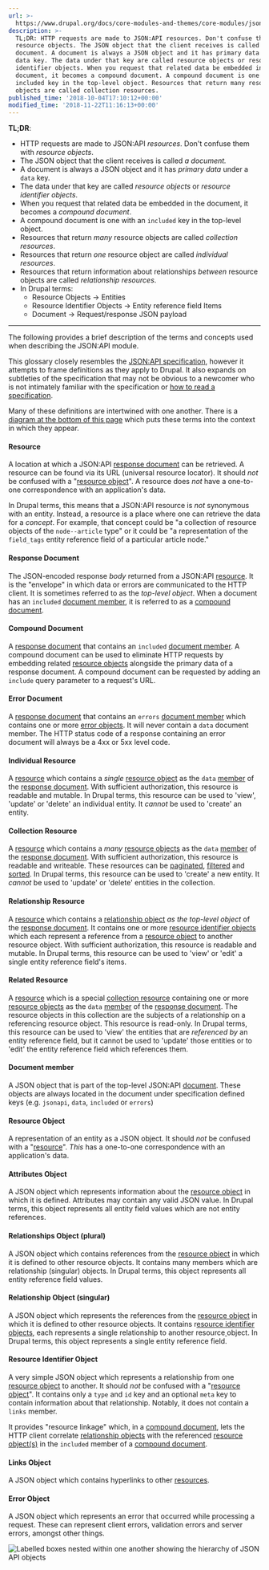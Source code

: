 ```yaml
---
url: >-
  https://www.drupal.org/docs/core-modules-and-themes/core-modules/jsonapi-module/glossary-of-terms
description: >-
  TL;DR: HTTP requests are made to JSON:API resources. Don't confuse them with
  resource objects. The JSON object that the client receives is called a
  document. A document is always a JSON object and it has primary data under a
  data key. The data under that key are called resource objects or resource
  identifier objects. When you request that related data be embedded in the
  document, it becomes a compound document. A compound document is one with an
  included key in the top-level object. Resources that return many resource
  objects are called collection resources.
published_time: '2018-10-04T17:10:12+00:00'
modified_time: '2018-11-22T11:16:13+00:00'
---
```

**TL;DR**:

* HTTP requests are made to JSON:API _resources_. Don't confuse them with _resource_ _objects_.
* The JSON object that the client receives is called _a document._
* A document is always a JSON object and it has _primary data_ under a `data` key.
* The data under that key are called _resource objects_ or _resource identifier objects_.
* When you request that related data be embedded in the document, it becomes a _compound document_.
* A compound document is one with an `included` key in the top-level object.
* Resources that return _many_ resource objects are called _collection resources_.
* Resources that return _one_ resource object are called _individual resources_.
* Resources that return information about relationships _between_ resource objects are called _relationship resources_.
* In Drupal terms:  
   * Resource Objects -> Entities  
   * Resource Identifier Objects -> Entity reference field Items  
   * Document -> Request/response JSON payload

---

The following provides a brief description of the terms and concepts used when describing the JSON:API module.

This glossary closely resembles the [JSON:API specification](http://jsonapi.org/format/), however it attempts to frame definitions as they apply to Drupal. It also expands on subtleties of the specification that may not be obvious to a newcomer who is not intimately familiar with the specification or [how to read a specification](https://www.mnot.net/blog/2018/07/31/read%5Frfc).

Many of these definitions are intertwined with one another. There is a [diagram at the bottom of this page](#resource-diagram) which puts these terms into the context in which they appear.

#### Resource

A location at which a JSON:API [response document](#term-document) can be retrieved. A resource can be found via its URL (universal resource locator). It should _not_ be confused with a "[resource object](#term-resource-object)". A resource does _not_ have a one-to-one correspondence with an application's data.

In Drupal terms, this means that a JSON:API resource is _not_ synonymous with an entity. Instead, a resource is a place where one can retrieve the data for a _concept_. For example, that concept could be "a collection of resource objects of the `node--article` type" or it could be "a representation of the `field_tags` entity reference field of a particular article node."

#### Response Document

The JSON-encoded response _body_ returned from a JSON:API [resource](#term-resource). It is the "envelope" in which data or errors are communicated to the HTTP client. It is sometimes referred to as the _top-level object_. When a document has an `included` [document member](#term-document-member), it is referred to as a [compound document](#term-compound-document).

#### Compound Document

A [response document](#term-document) that contains an `included` [document member](#term-document-member). A compound document can be used to eliminate HTTP requests by embedding related [resource objects](#term-resource-object) alongside the primary data of a response document. A compound document can be requested by adding an `include` query parameter to a request's URL.

#### Error Document

A [response document](#term-document) that contains an `errors` [document member](#term-document-member) which contains one or more [error objects](#term-error-object). It will never contain a `data` document member. The HTTP status code of a response containing an error document will always be a 4xx or 5xx level code.

#### Individual Resource

A [resource](#term-resource) which contains a _single_ [resource object](#term-resource-object) as the `data` [member](#term-document-member) of the [response document](#term-response-document). With sufficient authorization, this resource is readable and mutable. In Drupal terms, this resource can be used to 'view', 'update' or 'delete' an individual entity. It _cannot_ be used to 'create' an entity.

#### Collection Resource

A [resource](#term-resource) which contains a _many_ [resource objects](#term-resource-object) as the `data` [member](#term-document-member) of the [response document](#term-response-document). With sufficient authorization, this resource is readable and writeable. These resources can be [paginated](https://www.drupal.org/docs/8/modules/json-api/pagination), [filtered](https://www.drupal.org/docs/8/modules/json-api/filtering) and [sorted](https://www.drupal.org/docs/8/modules/json-api/collections-and-sorting). In Drupal terms, this resource can be used to 'create' a new entity. It _cannot_ be used to 'update' or 'delete' entities in the collection.

#### Relationship Resource

A [resource](#term-resource) which contains a [relationship object](#term-relationship-object) _as the top-level object_ of the [response document](#term-response-document). It contains one or more [resource identifier objects](#term-resource-identifier-object) which each represent a reference from a [resource object](#term-resource-object) to another resource object. With sufficient authorization, this resource is readable and mutable. In Drupal terms, this resource can be used to 'view' or 'edit' a single entity reference field's items.

#### Related Resource

A [resource](#term-resource) which is a special [collection resource](#term-collection-resource) containing one or more [resource objects](#term-resource-object) as the `data` [member](#term-document-member) of the [response document](#term-response-document). The resource objects in this collection are the subjects of a relationship on a referencing resource object. This resource is read-only. In Drupal terms, this resource can be used to 'view' the entities that are _referenced by_ an entity reference field, but it cannot be used to 'update' those entities or to 'edit' the entity reference field which references them.

#### Document member

A JSON object that is part of the top-level JSON:API [document](#term-response-document). These objects are always located in the document under specification defined keys (e.g. `jsonapi`, `data`, `included` or `errors`)

#### Resource Object

A representation of an entity as a JSON object. It should _not_ be confused with a "[resource](#term-resource)". _This_ has a one-to-one correspondence with an application's data.

#### Attributes Object

A JSON object which represents information about the [resource object](#term-resource-object) in which it is defined. Attributes may contain any valid JSON value. In Drupal terms, this object represents all entity field values which are not entity references.

#### Relationships Object (plural)

A JSON object which contains references from the [resource object](#term-resource-object) in which it is defined to other resource objects. It contains many members which are relationship (singular) objects. In Drupal terms, this object represents all entity reference field values.

#### Relationship Object (singular)

A JSON object which represents the references from the [resource object](#term-resource-object) in which it is defined to other resource objects. It contains r[esource identifier objects](#term-resource-identifier-object), each represents a single relationship to another resource[ ](#term-resource-object)object. In Drupal terms, this object represents a single entity reference field.

#### Resource Identifier Object

A very simple JSON object which represents a relationship from one [resource object](#term-resource-object) to another. It should _not_ be confused with a "[resource object](#term-resource-object)". It contains only a `type` and `id` key and an optional `meta` key to contain information about that relationship. Notably, it does not contain a `links` member.

It provides "resource linkage" which, in a [compound document](#term-compound-document), lets the HTTP client correlate [relationship objects](#term-relationship-object) with the referenced [resource object(s)](#term-resource-object) in the `included` member of a [compound document](#term-compound-document).

#### Links Object

A JSON object which contains hyperlinks to other [resources](#term-resource).

#### Error Object

A JSON object which represents an error that occurred while processing a request. These can represent client errors, validation errors and server errors, amongst other things.

![Labelled boxes nested within one another showing the hierarchy of JSON API objects](https://www.drupal.org/files/jsonapi-structure-diagram.png)